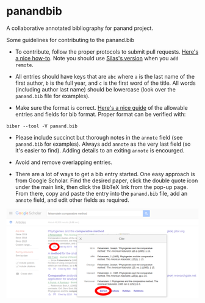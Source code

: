 # panandbib
A collaborative annotated bibliography for panand project.

Some guidelines for contributing to the panand.bib

- To contribute, follow the proper protocols to submit pull requests. [Here's a nice how-to](https://kbroman.org/github_tutorial/pages/fork.html). Note you should use [Silas's version](https://github.com/silastittes/panandbib) when you `add remote`.

- All entries should have keys that are `abc` where `a` is the last name of the first author, `b` is the full year, and `c` is the first word of the title. All words (including author last name) should be lowercase (look over the `panand.bib` file for examples).

- Make sure the format is correct. [Here's a nice guide](https://www.andy-roberts.net/res/writing/latex/bibentries.pdf) of the allowable entries and fields for bib format. Proper format can be verified with:

```
biber --tool -V panand.bib
```

- Please include succinct but thorough notes in the `annote` field (see `panand.bib` for examples). Always add `annote` as the very last field (so it's easier to find). Adding details to an exiting `annote` is encourged.


- Avoid and remove overlapping entries.


-  There are a lot of ways to get a bib entry started. One easy approach is from Google Scholar. Find the desired paper, click the double quote icon under the main link, then click the BibTeX link from the pop-up page. From there, copy and paste the entry into the `panand.bib` file, add an `annote` field, and edit other fields as required.

![getbib](scholar.png)
 
